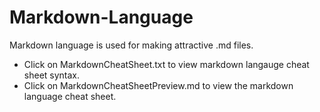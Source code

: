# Markdown-Language
Markdown language is used for making attractive .md files.

- Click on MarkdownCheatSheet.txt to view markdown langauge cheat sheet syntax.
- Click on MarkdownCheatSheetPreview.md to view the markdown language cheat sheet.

